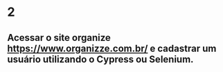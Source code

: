 # 2

## Acessar o site organize https://www.organizze.com.br/ e cadastrar um usuário utilizando o Cypress ou Selenium.